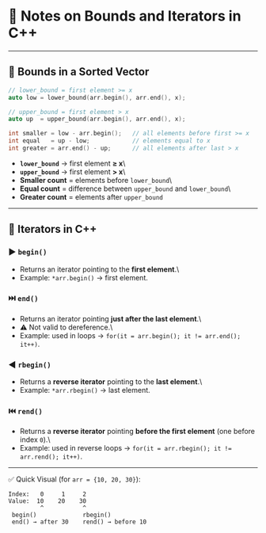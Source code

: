 # 📘 Notes on Bounds and Iterators in C++

------------------------------------------------------------------------

## 🔎 Bounds in a Sorted Vector

``` cpp
// lower_bound = first element >= x
auto low = lower_bound(arr.begin(), arr.end(), x);

// upper_bound = first element > x
auto up  = upper_bound(arr.begin(), arr.end(), x);

int smaller = low - arr.begin();   // all elements before first >= x
int equal   = up - low;            // elements equal to x
int greater = arr.end() - up;      // all elements after last > x
```

-   **`lower_bound`** → first element **≥ x**\
-   **`upper_bound`** → first element **\> x**\
-   **Smaller count** = elements before `lower_bound`\
-   **Equal count** = difference between `upper_bound` and
    `lower_bound`\
-   **Greater count** = elements after `upper_bound`

------------------------------------------------------------------------

## 🧭 Iterators in C++

### ▶️ `begin()`

-   Returns an iterator pointing to the **first element**.\
-   Example: `*arr.begin()` → first element.

### ⏭️ `end()`

-   Returns an iterator pointing **just after the last element**.\
-   ⚠️ Not valid to dereference.\
-   Example: used in loops →
    `for(it = arr.begin(); it != arr.end(); it++)`.

### ◀️ `rbegin()`

-   Returns a **reverse iterator** pointing to the **last element**.\
-   Example: `*arr.rbegin()` → last element.

### ⏮️ `rend()`

-   Returns a **reverse iterator** pointing **before the first element**
    (one before index `0`).\
-   Example: used in reverse loops →
    `for(it = arr.rbegin(); it != arr.rend(); it++)`.

------------------------------------------------------------------------

✅ Quick Visual (for `arr = {10, 20, 30}`):

    Index:   0     1     2
    Value:  10    20    30
             ^           ^
     begin()             rbegin()
     end() → after 30    rend() → before 10
